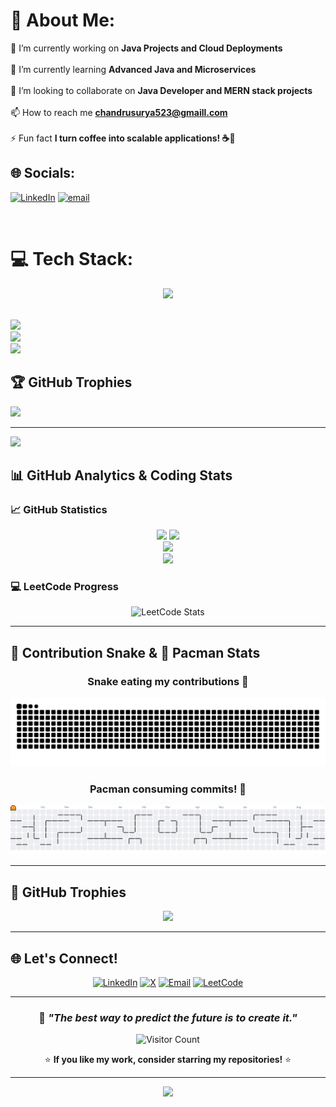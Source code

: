 # 💫 About Me:
 🔭 I’m currently working on **Java Projects and Cloud Deployments**<br> <br> 🌱 I’m currently learning **Advanced Java and Microservices**<br><br> 👯 I’m looking to collaborate on **Java Developer and MERN stack projects**<br><br> 📫 How to reach me **chandrusurya523@gmaill.com**<br><br> ⚡ Fun fact **I turn coffee into scalable applications! ☕🚀**


## 🌐 Socials:
[![LinkedIn](https://img.shields.io/badge/LinkedIn-%230077B5.svg?logo=linkedin&logoColor=white)](https://www.linkedin.com/in/iam-chandru-selvam) [![email](https://img.shields.io/badge/Email-D14836?logo=gmail&logoColor=white)](mailto:chandrusurya523@gmail.com) 

<br>

# 💻 Tech Stack:
<div align="center">
    <img src="https://skillicons.dev/icons?i=html,css,js,java,react,nodejs,express,mongodb,mysql,docker,git,github,vscode,intlellIJ" />
</div>

</br>

![](https://github-readme-stats.vercel.app/api?username=iam-chandru-selvam&theme=dark&hide_border=false&include_all_commits=false&count_private=false)<br/>
![](https://nirzak-streak-stats.vercel.app/?user=iam-chandru-selvam&theme=dark&hide_border=false)<br/>
![](https://github-readme-stats.vercel.app/api/top-langs/?username=iam-chandru-selvam&theme=dark&hide_border=false&include_all_commits=false&count_private=false&layout=compact)

## 🏆 GitHub Trophies
![](https://github-profile-trophy.vercel.app/?username=iam-chandru-selvam&theme=radical&no-frame=false&no-bg=true&margin-w=4)

---
[![](https://visitcount.itsvg.in/api?id=iam-chandru-selvam&icon=0&color=0)](https://visitcount.itsvg.in)

<!-- Proudly created with GPRM ( https://gprm.itsvg.in ) -->


## 📊 GitHub Analytics & Coding Stats

### 📈 GitHub Statistics

<div align="center">
  <img height="180em" src="https://github-readme-stats.vercel.app/api?username=LShreeChaithanya&show_icons=true&theme=tokyonight&hide_border=true&include_all_commits=true&count_private=true"/>
  <img height="180em" src="https://github-readme-stats.vercel.app/api/top-langs/?username=LShreeChaithanya&theme=tokyonight&hide_border=true&include_all_commits=true&count_private=true&layout=compact"/>
</div>

<div align="center">
  <img src="https://nirzak-streak-stats.vercel.app/?user=LShreeChaithanya&theme=tokyonight&hide_border=true"/>
</div>

<div align="center">
  <img src="https://github-readme-activity-graph.vercel.app/graph?username=LShreeChaithanya&theme=tokyo-night&hide_border=true&area=true"/>
</div>

### 💻 LeetCode Progress

<div align="center">
  <img src="https://leetcard.jacoblin.cool/Shreechaithanya?theme=dark&font=Noto%20Sans&ext=heatmap" alt="LeetCode Stats"/>
</div>

---

## 🐍 Contribution Snake & 👾 Pacman Stats

<div align="center">

### Snake eating my contributions 🐍

<img src="https://raw.githubusercontent.com/LShreeChaithanya/LShreeChaithanya/output/snake.svg" alt="Snake animation" />

### Pacman consuming commits! 👾

<picture>
  <source media="(prefers-color-scheme: light)" srcset="https://raw.githubusercontent.com/VIDAKHOSHPEY22/VIDAKHOSHPEY22/output/pacman-contribution-graph.svg">
  <source media="(prefers-color-scheme: dark)" srcset="https://raw.githubusercontent.com/VIDAKHOSHPEY22/VIDAKHOSHPEY22/output/pacman-contribution-graph-dark.svg">
  <img alt="pacman contribution graph" src="https://raw.githubusercontent.com/VIDAKHOSHPEY22/VIDAKHOSHPEY22/output/pacman-contribution-graph.svg">
</picture>

</div>

---

## 🏅 GitHub Trophies

<div align="center">
  <img src="https://github-profile-trophy.vercel.app/?username=LShreeChaithanya&theme=tokyonight&no-frame=true&row=1&column=7"/>
</div>

---

## 🌐 Let's Connect!

<div align="center">

[![LinkedIn](https://img.shields.io/badge/LinkedIn-0077B5?style=for-the-badge&logo=linkedin&logoColor=white)](https://www.linkedin.com/in/iam-chandru-selvam/)
[![X](https://img.shields.io/badge/X-000000?style=for-the-badge&logo=x&logoColor=white)](https://x.com/heyim_shree)
[![Email](https://img.shields.io/badge/Email-D14836?style=for-the-badge&logo=gmail&logoColor=white)](mailto:lshreechaithanya@gmail.com)
[![LeetCode](https://img.shields.io/badge/LeetCode-FFA116?style=for-the-badge&logo=leetcode&logoColor=black)](https://leetcode.com/Shreechaithanya)

</div>

---

<div align="center">
  
### 💭 *"The best way to predict the future is to create it."*

![Visitor Count](https://visitor-badge.laobi.icu/badge?page_id=LShreeChaithanya.LShreeChaithanya&style=flat-square&color=0088cc)

⭐ **If you like my work, consider starring my repositories!** ⭐

</div>

---

<div align="center">
  <img src="https://capsule-render.vercel.app/api?type=waving&color=gradient&height=100&section=footer"/>
</div>
